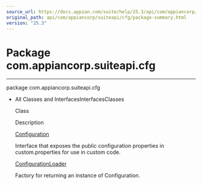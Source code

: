 ```yaml
---
source_url: https://docs.appian.com/suite/help/25.3/api/com/appiancorp/suiteapi/cfg/package-summary.html
original_path: api/com/appiancorp/suiteapi/cfg/package-summary.html
version: "25.3"
---
```


# Package com.appiancorp.suiteapi.cfg

* * *

package com.appiancorp.suiteapi.cfg

-   All Classes and InterfacesInterfacesClasses

    Class

    Description

    [Configuration](Configuration.html "interface in com.appiancorp.suiteapi.cfg")

    Interface that exposes the public configuration properties in custom.properties for use in custom code.

    [ConfigurationLoader](ConfigurationLoader.html "class in com.appiancorp.suiteapi.cfg")

    Factory for returning an instance of Configuration.